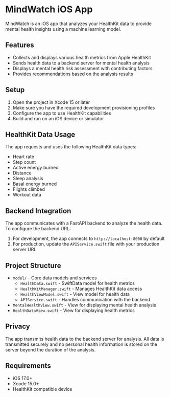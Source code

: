 # MindWatch iOS App

MindWatch is an iOS app that analyzes your HealthKit data to provide mental health insights using a machine learning model.

## Features

- Collects and displays various health metrics from Apple HealthKit
- Sends health data to a backend server for mental health analysis
- Displays a mental health risk assessment with contributing factors
- Provides recommendations based on the analysis results

## Setup

1. Open the project in Xcode 15 or later
2. Make sure you have the required development provisioning profiles
3. Configure the app to use HealthKit capabilities
4. Build and run on an iOS device or simulator

## HealthKit Data Usage

The app requests and uses the following HealthKit data types:

- Heart rate
- Step count
- Active energy burned
- Distance
- Sleep analysis
- Basal energy burned
- Flights climbed
- Workout data

## Backend Integration

The app communicates with a FastAPI backend to analyze the health data. To configure the backend URL:

1. For development, the app connects to `http://localhost:8000` by default
2. For production, update the `APIService.swift` file with your production server URL

## Project Structure

- `model/` - Core data models and services
  - `HealthData.swift` - SwiftData model for health metrics
  - `HealthKitManager.swift` - Manages HealthKit data access
  - `HealthViewModel.swift` - View model for health data
  - `APIService.swift` - Handles communication with the backend
- `MentalHealthView.swift` - View for displaying mental health analysis
- `HealthDataView.swift` - View for displaying health metrics

## Privacy

The app transmits health data to the backend server for analysis. All data is transmitted securely and no personal health information is stored on the server beyond the duration of the analysis.

## Requirements

- iOS 17.0+
- Xcode 15.0+
- HealthKit compatible device 